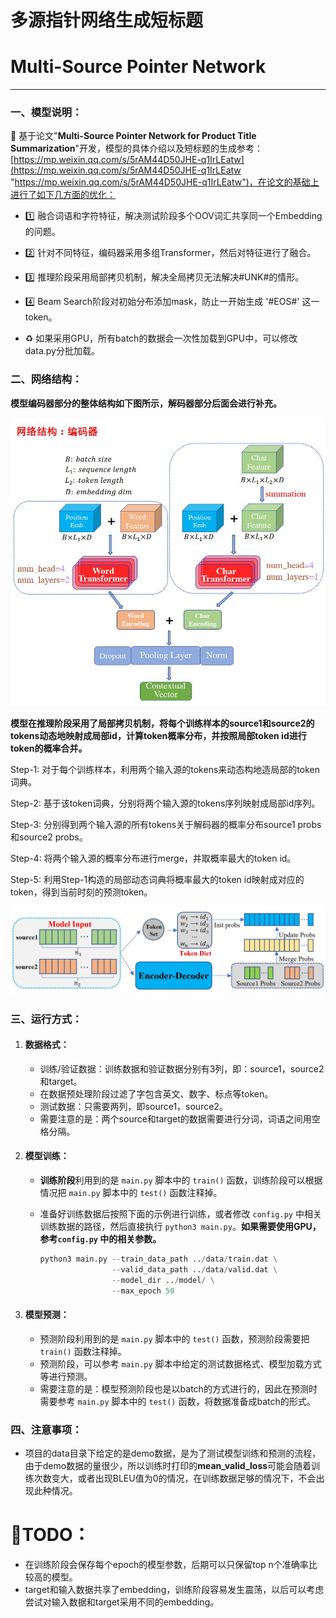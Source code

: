 # 多源指针网络生成短标题
# Multi-Source Pointer Network

------



### 一、模型说明：

:pray: 基于论文"**Multi-Source Pointer Network for Product Title Summarization**"开发，模型的具体介绍以及短标题的生成参考： [https://mp.weixin.qq.com/s/5rAM44D50JHE-q1IrLEatw](https://mp.weixin.qq.com/s/5rAM44D50JHE-q1IrLEatw "https://mp.weixin.qq.com/s/5rAM44D50JHE-q1IrLEatw")，在论文的基础上进行了如下几方面的优化：

- :one: 融合词语和字符特征，解决测试阶段多个OOV词汇共享同一个Embedding的问题。

- :two: 针对不同特征，编码器采用多组Transformer，然后对特征进行了融合。

- :three: 推理阶段采用局部拷贝机制，解决全局拷贝无法解决#UNK#的情形。

- :four: Beam Search阶段对初始分布添加mask，防止一开始生成 '#EOS#' 这一token。

- :recycle: 如果采用GPU，所有batch的数据会一次性加载到GPU中，可以修改data.py分批加载。

  

### 二、网络结构：

**模型编码器部分的整体结构如下图所示，解码器部分后面会进行补充。**

![encoder](figs/encoder.jpg)



**模型在推理阶段采用了局部拷贝机制，将每个训练样本的source1和source2的tokens动态地映射成局部id，计算token概率分布，并按照局部token id进行token的概率合并。**

Step-1: 对于每个训练样本，利用两个输入源的tokens来动态构地造局部的token词典。

Step-2: 基于该token词典，分别将两个输入源的tokens序列映射成局部id序列。

Step-3: 分别得到两个输入源的所有tokens关于解码器的概率分布source1 probs和source2 probs。

Step-4: 将两个输入源的概率分布进行merge，并取概率最大的token id。

Step-5: 利用Step-1构造的局部动态词典将概率最大的token id映射成对应的token，得到当前时刻的预测token。

![inference](/figs/inference.jpg)





### 三、运行方式：

1. #### 数据格式：

   - 训练/验证数据：训练数据和验证数据分别有3列，即：source1，source2和target。
   - 在数据预处理阶段过滤了字包含英文、数字、标点等token。
   - 测试数据：只需要两列，即source1，source2。
   - 需要注意的是：两个source和target的数据需要进行分词，词语之间用空格分隔。

2. #### 模型训练：

   - **训练阶段**利用到的是 `main.py` 脚本中的 `train()` 函数，训练阶段可以根据情况把 `main.py` 脚本中的 `test()` 函数注释掉。

   - 准备好训练数据后按照下面的示例进行训练，或者修改 `config.py` 中相关训练数据的路径，然后直接执行 `python3 main.py`。**如果需要使用GPU，参考`config.py` 中的相关参数。**

     ```python
     python3 main.py --train_data_path ../data/train.dat \
                     --valid_data_path ../data/valid.dat \
                     --model_dir ../model/ \
                     --max_epoch 50
     ```

3. #### 模型预测：

   - 预测阶段利用到的是 `main.py` 脚本中的 `test()` 函数，预测阶段需要把 `train()` 函数注释掉。
   - 预测阶段，可以参考 `main.py` 脚本中给定的测试数据格式、模型加载方式等进行预测。
   - 需要注意的是：模型预测阶段也是以batch的方式进行的，因此在预测时需要参考 `main.py` 脚本中的 `test()` 函数，将数据准备成batch的形式。

   

### 四、注意事项：

- 项目的data目录下给定的是demo数据，是为了测试模型训练和预测的流程，由于demo数据的量很少，所以训练时打印的**mean_valid_loss**可能会随着训练次数变大，或者出现BLEU值为0的情况，在训练数据足够的情况下，不会出现此种情况。




# 🚩TODO：

- 在训练阶段会保存每个epoch的模型参数，后期可以只保留top n个准确率比较高的模型。
- target和输入数据共享了embedding，训练阶段容易发生震荡，以后可以考虑尝试对输入数据和target采用不同的embedding。

